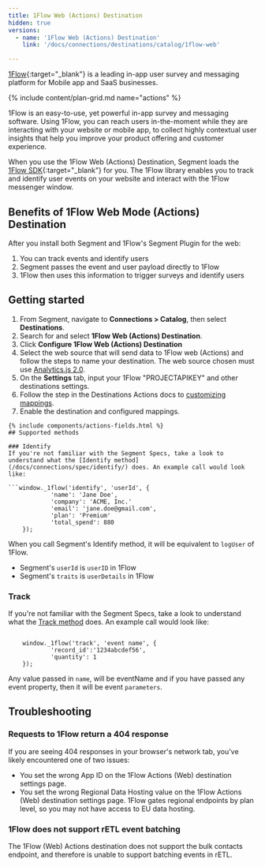 ```yaml
---
title: 1Flow Web (Actions) Destination
hidden: true
versions:
  - name: '1Flow Web (Actions) Destination'
    link: '/docs/connections/destinations/catalog/1flow-web'

---
```

[1Flow](https://1flow.ai/?utm_source=segmentio&utm_medium=docs&utm_campaign=partners){:target="_blank"} is a leading in-app user survey and messaging platform for Mobile app and SaaS businesses.

{% include content/plan-grid.md name="actions" %}

1Flow is an easy-to-use, yet powerful in-app survey and messaging software.
Using 1Flow, you can reach users in-the-moment while they are interacting with your website or mobile app, to collect highly contextual user insights that help you improve your product offering and customer experience.

When you use the 1Flow Web (Actions) Destination, Segment loads the [1Flow SDK](https://1flow.ai/docs/install-sdk/javascript){:target="_blank"} for you. The 1Flow library enables you to track and identify user events on your website and interact with the 1Flow messenger window.

## Benefits of 1Flow Web Mode (Actions) Destination

After you install both Segment and 1Flow's Segment Plugin for the web:
1. You can track events and identify users
2. Segment passes the event and user payload directly to 1Flow 
3. 1Flow then uses this information to trigger surveys and identify users


## Getting started
1. From Segment, navigate to  **Connections > Catalog**, then select **Destinations**.
2. Search for and select **1Flow  Web (Actions) Destination**.
3. Click **Configure 1Flow Web (Actions) Destination**
4. Select the web source that will send data to 1Flow web (Actions) and follow the steps to name your destination. The web source chosen must use [Analytics.js 2.0](/docs/connections/source/catalog/libraries/website/javascript).
5. On the **Settings** tab, input your 1Flow "PROJECTAPIKEY" and other destinations settings.
6. Follow the step in the Destinations Actions docs to [customizing mappings](/docs/connections/destinations/action/#customizing-mappings).
 7. Enable the destination and configured mappings.

```suggestion
{% include components/actions-fields.html %}
## Supported methods

### Identify
If you're not familiar with the Segment Specs, take a look to understand what the [Identify method](/docs/connections/spec/identify/) does. An example call would look like:

```window._1flow('identify', 'userId', {
			'name': 'Jane Doe', 
			'company': 'ACME, Inc.'
			'email': 'jane.doe@gmail.com', 
			'plan': 'Premium'
			'total_spend': 880
	});

```
When you call Segment's Identify method, it will be equivalent to `logUser` of 1Flow. 
- Segment's `userId` is `userID` in 1Flow 
- Segment's `traits` is `userDetails` in 1Flow

### Track
If you're not familiar with the Segment Specs, take a look to understand what the [Track method](/docs/connections/spec/track/) does. An example call would look like:

```

	window._1flow('track', 'event name', {
			'record_id':'1234abcdef56', 
			'quantity': 1
	});

```
Any value passed in `name`, will be eventName and if you have passed any event property, then it will be event `parameters`.


## Troubleshooting

### Requests to 1Flow return a 404 response
If you are seeing 404 responses in your browser's network tab, you've likely encountered one of two issues:

- You set the wrong App ID on the 1Flow Actions (Web) destination settings page.
- You set the wrong Regional Data Hosting value on the 1Flow Actions (Web) destination settings page. 1Flow gates regional endpoints by plan level, so you may not have access to EU data hosting.

### 1Flow does not support rETL event batching
The 1Flow (Web) Actions destination does not support the bulk contacts endpoint, and therefore is unable to support batching events in rETL.